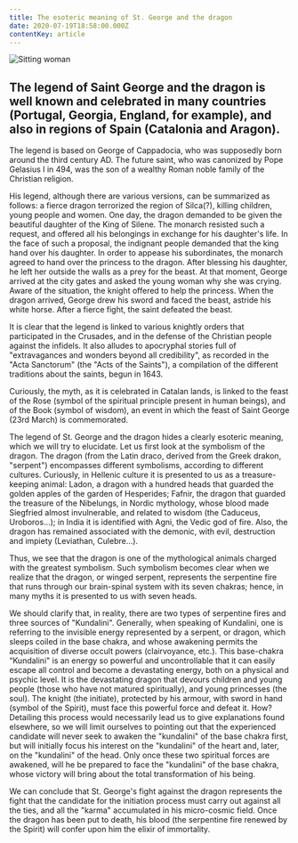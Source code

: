 ```yaml
---
title: The esoteric meaning of St. George and the dragon
date: 2020-07-19T18:58:00.000Z
contentKey: article
---
```

![Sitting woman](/img/woman-2877322_960_720-letraaa-pixabay-cco.gif "The esoteric meaning")



## The legend of Saint George and the dragon is well known and celebrated in many countries (Portugal, Georgia, England, for example), and also in regions of Spain (Catalonia and Aragon).

The legend is based on George of Cappadocia, who was supposedly born around the third century AD. The future saint, who was canonized by Pope Gelasius I in 494, was the son of a wealthy Roman noble family of the Christian religion.

His legend, although there are various versions, can be summarized as follows: a fierce dragon terrorized the region of Silca(?), killing children, young people and women. One day, the dragon demanded to be given the beautiful daughter of the King of Silene. The monarch resisted such a request, and offered all his belongings in exchange for his daughter's life. In the face of such a proposal, the indignant people demanded that the king hand over his daughter. In order to appease his subordinates, the monarch agreed to hand over the princess to the dragon. After blessing his daughter, he left her outside the walls as a prey for the beast. At that moment, George arrived at the city gates and asked the young woman why she was crying. Aware of the situation, the knight offered to help the princess. When the dragon arrived, George drew his sword and faced the beast, astride his white horse. After a fierce fight, the saint defeated the beast.

It is clear that the legend is linked to various knightly orders that participated in the Crusades, and in the defense of the Christian people against the infidels. It also alludes to apocryphal stories full of "extravagances and wonders beyond all credibility", as recorded in the "Acta Sanctorum" (the "Acts of the Saints"), a compilation of the different traditions about the saints, begun in 1643.

Curiously, the myth, as it is celebrated in Catalan lands, is linked to the feast of the Rose (symbol of the spiritual principle present in human beings), and of the Book (symbol of wisdom), an event in which the feast of Saint George (23rd March) is commemorated.

The legend of St. George and the dragon hides a clearly esoteric meaning, which we will try to elucidate. Let us first look at the symbolism of the dragon. The dragon (from the Latin draco, derived from the Greek drakon, "serpent") encompasses different symbolisms, according to different cultures. Curiously, in Hellenic culture it is presented to us as a treasure-keeping animal: Ladon, a dragon with a hundred heads that guarded the golden apples of the garden of Hesperides; Fafnir, the dragon that guarded the treasure of the Nibelungs, in Nordic mythology, whose blood made Siegfried almost invulnerable, and related to wisdom (the Caduceus, Uroboros...); in India it is identified with Agni, the Vedic god of fire. Also, the dragon has remained associated with the demonic, with evil, destruction and impiety (Leviathan, Culebre...).

Thus, we see that the dragon is one of the mythological animals charged with the greatest symbolism. Such symbolism becomes clear when we realize that the dragon, or winged serpent, represents the serpentine fire that runs through our brain-spinal system with its seven chakras; hence, in many myths it is presented to us with seven heads.

We should clarify that, in reality, there are two types of serpentine fires and three sources of "Kundalini". Generally, when speaking of Kundalini, one is referring to the invisible energy represented by a serpent, or dragon, which sleeps coiled in the base chakra, and whose awakening permits the acquisition of diverse occult powers (clairvoyance, etc.). This base-chakra “Kundalini" is an energy so powerful and uncontrollable that it can easily escape all control and become a devastating energy, both on a physical and psychic level. It is the devastating dragon that devours children and young people (those who have not matured spiritually), and young princesses (the soul). The knight (the initiate), protected by his armour, with sword in hand (symbol of the Spirit), must face this powerful force and defeat it. How? Detailing this process would necessarily lead us to give explanations found elsewhere, so we will limit ourselves to pointing out that the experienced candidate will never seek to awaken the "kundalini" of the base chakra first, but will initially focus his interest on the "kundalini" of the heart and, later, on the "kundalini" of the head. Only once these two spiritual forces are awakened, will he be prepared to face the "kundalini" of the base chakra, whose victory will bring about the total transformation of his being.

We can conclude that St. George's fight against the dragon represents the fight that the candidate for the initiation process must carry out against all the ties, and all the "karma" accumulated in his micro-cosmic field. Once the dragon has been put to death, his blood (the serpentine fire renewed by the Spirit) will confer upon him the elixir of immortality.
